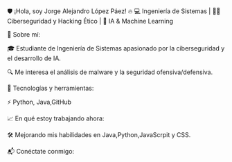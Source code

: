🛡️ ¡Hola, soy Jorge Alejandro López Páez! 🔥
💻 Ingeniería de Sistemas | 🏴‍☠️ Ciberseguridad y Hacking Ético | 🤖 IA & Machine Learning

📌 Sobre mí:

🎓 Estudiante de Ingeniería de Sistemas apasionado por la ciberseguridad y el desarrollo de IA.

🔍 Me interesa el análisis de malware y la seguridad ofensiva/defensiva.

📂 Tecnologías y herramientas:

⚡ Python, Java,GitHub

📈 En qué estoy trabajando ahora:

🛠 Mejorando mis habilidades en Java,Python,JavaScrpit y CSS.

📬 Conéctate conmigo:
